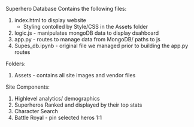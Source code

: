 Superhero Database Contains the following files:
1) index.html to display website
    - Styling contolled by Style/CSS in the Assets folder
2) logic.js - manipulates mongoDB data to display dsahboard
3) app.py - routes to manage data from MongoDB/ paths to js
4) Supes_db.ipynb - original file we managed prior to building the app.py routes

Folders:
1) Assets - contains all site images and vendor files

Site Components: 
1) Highlevel analytics/ demographics
2) Superheros Ranked and displayed by their top stats
3) Character Search
4) Battle Royal - pin selected heros 1:1
